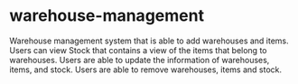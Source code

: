 # warehouse-management

Warehouse management system that is able to add warehouses and items. Users can view Stock that contains a view of the items that belong to  warehouses. Users are able to update the information of warehouses, items, and stock. Users are able to remove warehouses, items and stock.
